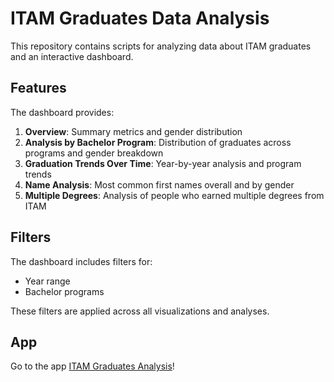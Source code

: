 # ITAM Graduates Data Analysis

This repository contains scripts for analyzing data about ITAM graduates and an interactive dashboard.

## Features

The dashboard provides:

1. **Overview**: Summary metrics and gender distribution
2. **Analysis by Bachelor Program**: Distribution of graduates across programs and gender breakdown
3. **Graduation Trends Over Time**: Year-by-year analysis and program trends
4. **Name Analysis**: Most common first names overall and by gender
5. **Multiple Degrees**: Analysis of people who earned multiple degrees from ITAM


## Filters

The dashboard includes filters for:
- Year range
- Bachelor programs

These filters are applied across all visualizations and analyses. 

## App

Go to the app [ITAM Graduates Analysis](https://graduates-itam.streamlit.app/)!